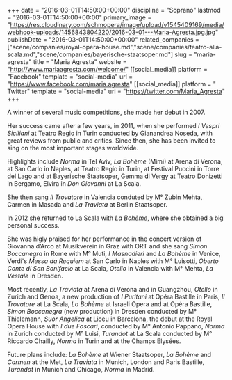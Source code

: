 +++
date = "2016-03-01T14:50:00+00:00"
discipline = "Soprano"
lastmod = "2016-03-01T14:50:00+00:00"
primary_image = "https://res.cloudinary.com/schmopera/image/upload/v1545409169/media/webhook-uploads/1456843804220/2016-03-01---Maria-Agresta.jpg.jpg"
publishDate = "2016-03-01T14:50:00+00:00"
related_companies = ["scene/companies/royal-opera-house.md","scene/companies/teatro-alla-scala.md","scene/companies/bayerische-staatsoper.md"]
slug = "maria-agresta"
title = "Maria Agresta"
website = "http://www.mariaagresta.com/welcome/"
[[social_media]]
platform = "Facebook"
template = "social-media"
url = "https://www.facebook.com/maria.agresta"
[[social_media]]
platform = " Twitter"
template = "social-media"
url = "https://twitter.com/Maria_Agresta"
+++

A winner of several music competitions, she made her debut in 2007.

Her success came after a few years, in 2011, when she performed *I Vespri Siciliani* at Teatro Regio in Turin conducted by Gianandrea Noseda, with great reviews from public and critics. Since then, she has been invited to sing on the most important stages worldwide.

Highlights include *Norma* in Tel Aviv, *La Bohème* (Mimì) at Arena di Verona, at San Carlo in Naples, at Teatro Regio in Turin, at Festival Puccini in Torre del Lago and at Bayerische Staatsoper, Gemma di Vergy at Teatro Donizetti in Bergamo, Elvira in *Don Giovanni* at La Scala.

She then sang *Il Trovatore* in Valencia conduted by M° Zubin Mehta, Carmen in Masada and *La Traviata* at Berlin Staatsoper.

In 2012 she returned to La Scala with *La Bohème*, where she obtained a big personal success.

She was higly praised for her performance in the concert version of Giovanna d’Arco at Musikverein in Graz with ORT and she sang *Simon Boccanegra* in Rome with M° Muti, *I Masnadieri* and *La Bohème* in Venice, Verdi's *Messa da Requiem* at San Carlo in Naples with M° Luisotti, *Oberto Conte di San Bonifacio* at La Scala, *Otello* in Valencia with M° Mehta, *La Vestale* in Dresden.

Most recently, *La Traviata* at Arena di Verona and in Guangzhou, *Otello* in Zurich and Genoa, a new production of *I Puritani* at Opéra Bastille in Paris, *Il Trovatore* at La Scala, *La Bohème* at Israeli Opera and at Opéra Bastille, *Simon Boccanegra* (new production) in Dresden conducted by M° Thielemann, *Suor Angelica* at Liceu in Barcelona, the debut at the Royal Opera House with *I due Foscari*, conducted by M° Antonio Pappano, *Norma* in Zurich conducted by M° Luisi, *Turandot* at La Scala conducted by M° Riccardo Chailly, *Norma* in Turin and at the Champs Elysées.

Future plans include: *La Bohème* at Wiener Staatsoper, *La Bohème* and *Carmen* at the Met, *La Traviata* in Munich, London and Paris Bastille, *Turandot* in Munich and Chicago, *Norma* in Madrid.
